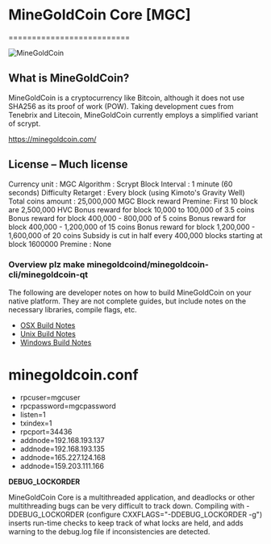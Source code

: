 # MineGoldCoin Core [MGC]
==========================

![MineGoldCoin]()

## What is MineGoldCoin? 
MineGoldCoin is a cryptocurrency like Bitcoin, although it does not use SHA256 as its proof of work (POW). Taking development cues from Tenebrix and Litecoin, MineGoldCoin currently employs a simplified variant of scrypt.

https://minegoldcoin.com/

## License – Much license

Currency unit : MGC
Algorithm : Scrypt
Block Interval : 1 minute (60 seconds)
Difficulty Retarget : Every block (using Kimoto's Gravity Well)
Total coins amount : 25,000,000 MGC
Block reward 
Premine: First 10 block are 2,500,000 HVC 
Bonus reward for block 10,000 to 100,000 of 3.5 coins
Bonus reward for block 400,000 - 800,000 of 5 coins
Bonus reward for block 400,000 - 1,200,000 of 15 coins
Bonus reward for block 1,200,000 - 1,600,000 of 20 coins
Subsidy is cut in half every 400,000 blocks starting at block 1600000
Premine : None
 
  
### Overview plz make minegoldcoind/minegoldcoin-cli/minegoldcoin-qt

  The following are developer notes on how to build MineGoldCoin on your native platform. They are not complete guides, but include notes on the necessary libraries, compile flags, etc.

  - [OSX Build Notes](doc/build-osx.md)
  - [Unix Build Notes](doc/build-unix.md)
  - [Windows Build Notes](doc/build-msw.md)

 
# minegoldcoin.conf
  - rpcuser=mgcuser
  - rpcpassword=mgcpassword
  - listen=1
  - txindex=1
  - rpcport=34436
  - addnode=192.168.193.137
  - addnode=192.168.193.135
  - addnode=165.227.124.168
  - addnode=159.203.111.166


**DEBUG_LOCKORDER**

MineGoldCoin Core is a multithreaded application, and deadlocks or other multithreading bugs
can be very difficult to track down. Compiling with -DDEBUG_LOCKORDER (configure
CXXFLAGS="-DDEBUG_LOCKORDER -g") inserts run-time checks to keep track of what locks
are held, and adds warning to the debug.log file if inconsistencies are detected.
